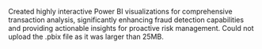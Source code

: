 Created highly interactive Power BI visualizations for comprehensive transaction analysis, significantly enhancing fraud detection capabilities and providing actionable insights for proactive risk management.
Could not upload the .pbix file as it was larger than 25MB.
